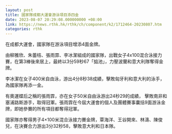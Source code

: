 ```yaml
---
layout: post
title: 國家隊成都大運會游泳項目添四金
date: 2023-08-07 20:29:08.000000000 +08:00
link: https://news.rthk.hk/rthk/ch/component/k2/1712464-20230807.htm
categories: rthk
---
```


在成都大運會，國家隊在游泳項目增添4面金牌。

由柳雅欣、朱蕾桔、張雨霏、李冰潔組成的國家隊，出戰女子4x100混合泳接力賽，在第3棒後來居上，最終以3分59秒67「掂池」，力壓波蘭和意大利隊奪得金牌。

李冰潔在女子400米自由泳，游出4分8秒38成績，擊敗匈牙利和意大利的泳手，為國家隊再添一金。

有奧運蝶后之稱的張雨霏，亦在女子50米自由泳游出24秒29的成績， 擊敗南非和塞浦路斯游手，取得冠軍。張雨霏在今屆大運會的個人及團體賽事囊括9面游泳金牌，即她參賽的所有項目都奪得冠軍。

國家隊亦奪得男子4×100米混合泳接力賽金牌，覃海洋、王谷開來、林濤、陳俊兒，在決賽合力游出3分32秒58，擊敗意大利和日本隊。
